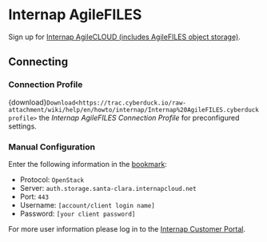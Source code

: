 Internap AgileFILES
====

Sign up for [Internap AgileCLOUD (includes AgileFILES object storage)](https://agile.internap.com/signup/register?utm_source=wiki&utm_medium=referral&utm_campaign=cyberduck).

## Connecting

### Connection Profile

{download}`Download<https://trac.cyberduck.io/raw-attachment/wiki/help/en/howto/internap/Internap%20AgileFILES.cyberduckprofile>` the *Internap AgileFILES Connection Profile* for preconfigured settings.

### Manual Configuration

Enter the following information in the [bookmark](../../cyberduck/bookmarks.md):

- Protocol: `OpenStack`
- Server: `auth.storage.santa-clara.internapcloud.net`
- Port: `443`
- Username: `[account/client login name]`
- Password: `[your client password]`

For more user information please log in to the [Internap Customer Portal](https://login.internap.com/).